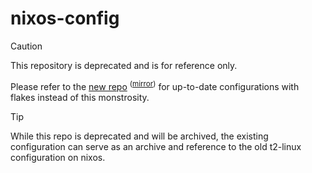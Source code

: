 # nixos-config

> [!CAUTION]
> This repository is deprecated and is for reference only.
>
> Please refer to the [new repo](https://patchy.soopy.moe/cassie/genso-nix)
> <sup>([mirror](https://github.com/soopyc/nix-on-koumakan))</sup> for up-to-date
> configurations with flakes instead of this monstrosity.

> [!TIP]
> While this repo is deprecated and will be archived, the existing configuration can serve as an archive and
> reference to the old t2-linux configuration on nixos.
